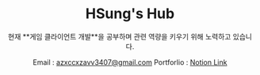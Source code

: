 <div align="center"><h1>HSung's Hub</h1></div>

<div align="center">
현재 **게임 클라이언트 개발**을 공부하며 관련 역량을 키우기 위해 노력하고 있습니다.

Email : azxccxzavv3407@gmail.com
Portforlio : <a href="https://dented-ray-2af.notion.site/11fafdae07fa8006bf68d29d8e1cf98b?pvs=4">Notion Link</a>
</div>
